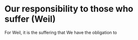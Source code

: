 # Our responsibility to those who suffer (Weil)

For Weil, it is the suffering that
We have the obligation to